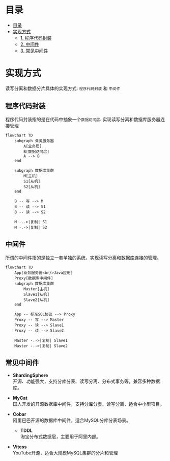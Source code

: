 # 目录
<!-- TOC -->

- [目录](#%E7%9B%AE%E5%BD%95)
- [实现方式](#%E5%AE%9E%E7%8E%B0%E6%96%B9%E5%BC%8F)
    - [1. 程序代码封装](#1-%E7%A8%8B%E5%BA%8F%E4%BB%A3%E7%A0%81%E5%B0%81%E8%A3%85)
    - [2. 中间件](#2-%E4%B8%AD%E9%97%B4%E4%BB%B6)
    - [3. 常见中间件](#3-%E5%B8%B8%E8%A7%81%E4%B8%AD%E9%97%B4%E4%BB%B6)

<!-- /TOC -->

# 实现方式
读写分离和数据分片具体的实现方式: `程序代码封装` 和 `中间件`

## 程序代码封装
程序代码封装指的是在代码中抽象一个`数据访问层`. 实现读写分离和数据库服务器连接管理

```mermaid
flowchart TD
    subgraph 业务服务器
        A[业务层]
        B[数据访问层]
        A --> B
    end

    subgraph 数据库集群
        M[主机]
        S1[从机]
        S2[从机]
    end

    B -- 写 --> M
    B -- 读 --> S1
    B -- 读 --> S2

    M -.->|复制| S1
    M -.->|复制| S2
```

## 中间件
所谓的中间件指的是独立一套单独的系统，实现读写分离和数据库连接的管理。
```mermaid
flowchart TD
    App[业务服务器<br/>Java应用]
    Proxy[数据库中间件]
    subgraph 数据库集群
        Master[主机]
        Slave1[从机]
        Slave2[从机]
    end

    App -- 标准SQL协议 --> Proxy
    Proxy -- 写 --> Master
    Proxy -- 读 --> Slave1
    Proxy -- 读 --> Slave2

    Master -.->|复制| Slave1
    Master -.->|复制| Slave2
```


## 常见中间件
- **ShardingSphere**  
  开源、功能强大，支持分库分表、读写分离、分布式事务等，兼容多种数据库。

- **MyCat**  
  国人开发的开源数据库中间件，支持分库分表、读写分离，适合中小型项目。

- **Cobar**  
  阿里巴巴开源的数据库中间件，适合MySQL分库分表场景。

  - **TDDL**  
  淘宝分布式数据层，主要用于阿里内部。

- **Vitess**  
  YouTube开源，适合大规模MySQL集群的分片和管理
